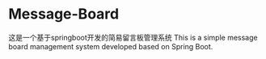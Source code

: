 # Message-Board
这是一个基于springboot开发的简易留言板管理系统
This is a simple message board management system developed based on Spring Boot.
